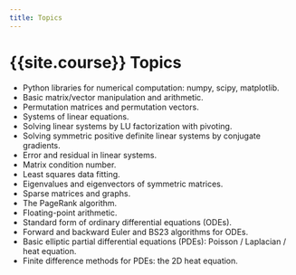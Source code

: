 ```yaml
---
title: Topics
---
```


# {{site.course}} Topics

* Python libraries for numerical computation: numpy, scipy, matplotlib.
* Basic matrix/vector manipulation and arithmetic.
* Permutation matrices and permutation vectors.
* Systems of linear equations.
* Solving linear systems by LU factorization with pivoting.
* Solving symmetric positive definite linear systems by conjugate gradients.
* Error and residual in linear systems.
* Matrix condition number.
* Least squares data fitting.
* Eigenvalues and eigenvectors of symmetric matrices.
* Sparse matrices and graphs.
* The PageRank algorithm.
* Floating-point arithmetic.
* Standard form of ordinary differential equations (ODEs).
* Forward and backward Euler and BS23 algorithms for ODEs.
* Basic elliptic partial differential equations (PDEs): Poisson / Laplacian / heat equation.
* Finite difference methods for PDEs: the 2D heat equation.
